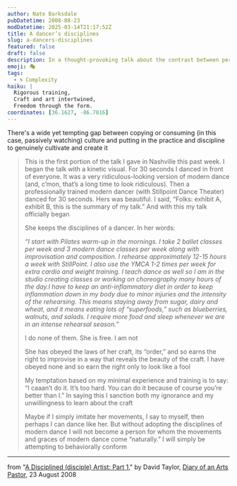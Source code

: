 ```yaml
---
author: Nate Barksdale
pubDatetime: 2008-08-23
modDatetime: 2025-03-14T21:17:52Z
title: A dancer’s disciplines
slug: a-dancers-disciplines
featured: false
draft: false
description: In a thought-provoking talk about the contrast between performing art and the discipline behind it, David Taylor explores the dedication required to master a craft. "Folks
emoji: 🎭
tags:
  - 🌀 Complexity
haiku: |
  Rigorous training,  
  Craft and art intertwined,  
  Freedom through the form.
coordinates: [36.1627, -86.7816]
---
```


There's a wide yet tempting gap between copying or consuming (in this case, passively watching) culture and putting in the practice and discipline to genuinely cultivate and create it

> This is the first portion of the talk I gave in Nashville this past week. I began the talk with a kinetic visual. For 30 seconds I danced in front of everyone. It was a very ridiculous-looking version of modern dance (and, c’mon, that’s a long time to look ridiculous). Then a professionally trained modern dancer (with Stillpoint Dance Theater) danced for 30 seconds. Hers was beautiful. I said, “Folks: exhibit A, exhibit B, this is the summary of my talk.” And with this my talk officially began
>
> She keeps the disciplines of a dancer. In her words:
>
> _“I start with Pilates warm-up in the mornings. I take 2 ballet classes per week and 3 modern dance classes per week along with improvisation and composition. I rehearse approximately 12-15 hours a week with StillPoint. I also use the YMCA 1-2 times per week for extra cardio and weight training. I teach dance as well so I am in the studio creating classes or working on choreography many hours of the day.I have to keep an anti-inflammatory diet in order to keep inflammation down in my body due to minor injuries and the intensity of the rehearsing. This means staying away from sugar, dairy and wheat, and it means eating lots of “superfoods,” such as blueberries, walnuts, and salads. I require more food and sleep whenever we are in an intense rehearsal season.”_
>
> I do none of them. She is free. I am not
>
> She has obeyed the laws of her craft, its “order,” and so earns the right to improvise in a way that reveals the beauty of the craft. I have obeyed none and so earn the right only to look like a fool
>
> My temptation based on my minimal experience and training is to say: “I caaan’t do it. It’s too hard. You can do it because of course you’re better than I.” In saying this I sanction both my ignorance and my unwillingness to learn about the craft
>
> Maybe if I simply imitate her movements, I say to myself, then perhaps I can dance like her. But without adopting the disciplines of modern dance I will not become a person for whom the movements and graces of modern dance come “naturally.” I will simply be attempting to behaviorally conform

---

from "[A Disciplined (disciple) Artist: Part 1](http://artspastor.blogspot.com/2008/08/disciplined-artist-part-1.html)," by David Taylor, [Diary of an Arts Pastor](http://artspastor.blogspot.com/2008/08/disciplined-artist-part-1.html), 23 August 2008
